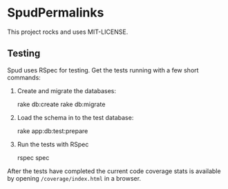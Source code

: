 SpudPermalinks
==============

This project rocks and uses MIT-LICENSE.

Testing
-----------------

Spud uses RSpec for testing. Get the tests running with a few short commands:

1. Create and migrate the databases:
   
    rake db:create
    rake db:migrate

2. Load the schema in to the test database:

    rake app:db:test:prepare

3. Run the tests with RSpec

    rspec spec

After the tests have completed the current code coverage stats is available by opening ```/coverage/index.html``` in a browser.
